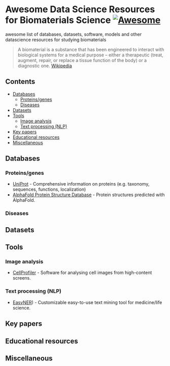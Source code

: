 # Awesome Data Science Resources for Biomaterials Science [![Awesome](https://awesome.re/badge.svg)](https://awesome.re)
awesome list of databases, datasets, software, models and other datascience resources for studying biomaterials

>A biomaterial is a substance that has been engineered to interact with biological systems for a medical purpose – 
>either a therapeutic (treat, augment, repair, or replace a tissue function of the body) or a diagnostic one.
>[Wikipedia](https://en.wikipedia.org/wiki/Biomaterial)

## Contents
- [Databases](#databases)
  - [Proteins/genes](#proteins-genes)
  - [Diseases](#disease)
- [Datasets](#datasets)
- [Tools](#tools)
  - [Image analysis](#image-analysis)
  - [Text processing (NLP)](#text-processing-(nlp))
- [Key papers](#key-papers)
- [Educational resources](#educational-resources)
- [Miscellaneous](#miscellaneous)

## Databases
### Proteins/genes
- [UniProt](https://www.uniprot.org/) - Comprehensive information on proteins (e.g. taxonomy, sequences, functions, localization)
- [AlphaFold Protein Structure Database](https://alphafold.ebi.ac.uk/) - Protein structures predicted with AlphaFold.
### Diseases
## Datasets
## Tools
### Image analysis
- [CellProfiler](https://cellprofiler.org/) - Software for analysing cell images from high-content screens.
### Text processing (NLP)
- [EasyNER](https://github.com/Aitslab/EasyNER)) - Customizable easy-to-use text mining tool for medicine/life science.
## Key papers
## Educational resources
## Miscellaneous
